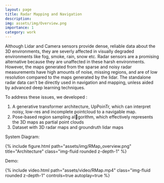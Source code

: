 ```yaml
---
layout: page
title: Radar Mapping and Navigation
description: 
img: assets/img/Overview.png
importance: 1
category: work
---
```


Although Lidar and Camera sensors provide dense, reliable data about the 3D environments, they are severly affected in visually degraded environments like fog, smoke, rain, snow etc. Radar sensors are a promising alternative because they are unaffected in these harsh environments. However, the maps generated from the sparse and noisy radar measurements have high amounts of noise, missing regions, and are of low resolution compared to the maps generated by the lidar. The standalone radar data can't be directly used in navigation and mapping, unless aided by advanced deep learning techniques. 

To address these issues, we developed :
1. A generative transformer architecture, UpPoinTr, which can interpret noisy, low-res and incomplete pointcloud to a navigable map.
2. Pose-based region sampling al￾gorithm, which effectively represents the 3D maps as partial point clouds
2. Dataset with 3D radar maps and groundruth lidar maps 

System Diagram:
<div class="row">
    <div class="col-sm mt-md-0">
        {% include figure.html path="assets/img/RMap_overview.png" title="Architecture" class="img-fluid rounded z-depth-1" %}
    </div>
</div>


Demo: 
<div class="row">
    <div class="caption">
        {% include video.html path="assets/video/RMap.mp4" class="img-fluid rounded z-depth-1" controls=true autoplay=true %}
    </div>
</div>
